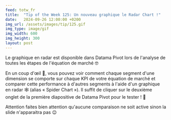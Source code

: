 ```yaml
---
feed: totw_fr
title:  "Tip of the Week 125: Un nouveau graphique le Radar Chart !"
date:   2024-09-26 12:00:00 +0200
img_url: /assets/images/tip/125.gif
img_type: image/gif
img_width: 600
img_height: 300
layout: post
---
```


Le graphique en radar est disponible dans Datama Pivot lors de l'analyse de toutes les étapes de l'équation de marché 🤓  

En un coup d'œil 👀, vous pouvez voir comment chaque segment d'une dimension se comporte sur chaque KPI de votre équation de marché et comparer cette performance à d'autres segments à l'aide d'un graphique en radar 🕸️ (alias « Spider Chart »). Il suffit de cliquer sur le deuxième onglet de la première diapositive de Datama Pivot pour le tester ! 🧪  

Attention faites bien attention qu'aucune comparaison ne soit active sinon la slide n'apparaitra pas 😉
